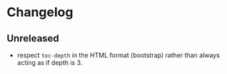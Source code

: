 # Changelog

## Unreleased

- respect `toc-depth` in the HTML format (bootstrap) rather than always acting as if depth is 3.
